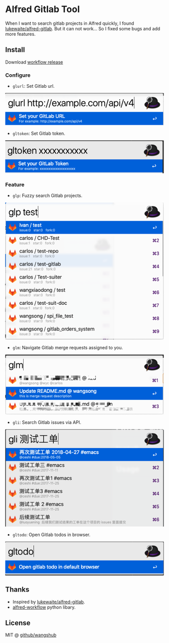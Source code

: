 # Alfred Gitlab Tool

When I want to search gitlab projects in Alfred quickly, I found [lukewaite/alfred-gitlab](https://github.com/lukewaite/alfred-gitlab). But it can not work... So I fixed some bugs and add more features.

## Install

Download [workflow release](https://github.com/wangshub/Alfred-Gitlab-Tool/releases)

### Configure

- `glurl`: Set Gitlab url.

![](./pic/glurl.png)

- `gltoken`: Set Gitlab token.

![](./pic/gltoken.png)

### Feature

- `glp`: Fuzzy search Gitlab projects.

![](./pic/glp.png)

- `glm`: Navigate Gitlab merge requests assigned to you.

![](./pic/glm.png)

- `gli`: Search Gitlab issues via API.

![](./pic/gli.png)

- `gltodo`: Open Gitlab todos in browser.

![](./pic/gltodo.png)

## Thanks

- Inspired by [lukewaite/alfred-gitlab](https://github.com/lukewaite/alfred-gitlab).
- [alfred-workflow](http://www.deanishe.net/alfred-workflow/) python libary.

## License

MIT @ [github/wangshub](https://github.com/wangshub)